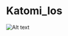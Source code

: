 # Katomi_Ios
![Alt text](https://drive.google.com/file/d/17lA8jEZE4c64G7IaO7iod2yHN5Lh7FOP/view "patients")
